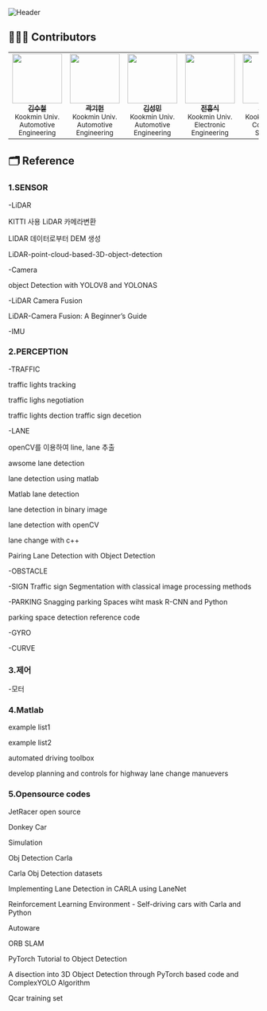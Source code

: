 ![Header](https://capsule-render.vercel.app/api?type=waving&height=300&color=gradient&text=Code%20Archive)

## 🧑🏻‍💻 Contributors
<table>
  <td align="center"><a href="https://github.com/CharlesKim615"><img src="https://avatars.githubusercontent.com/u/180646870?v=4" width="100px;" alt=""/><br /><sub><b>김수철</b></sub></a><br /><sub>Kookmin Univ.<br />Automotive Engineering</sub><br /></td>
  <td align="center"><a href="https://github.com/GreenKronic"><img src="https://avatars.githubusercontent.com/u/58392517?v=4" width="100px;" alt=""/><br /><sub><b>곽기헌</b></sub></a><br /><sub> Kookmin Univ.<br />Automotive Engineering</sub><br /></td>
  <td align="center"><a href="https://github.com/ksm031225"><img src="https://avatars.githubusercontent.com/u/180646651?v=4" width="100px;" alt=""/><br /><sub><b>김성민</b></sub></a><br /><sub>Kookmin Univ.<br />Automotive Engineering</sub><br /></td>
  <td align="center"><a href="https://github.com/heung01"><img src="https://avatars.githubusercontent.com/u/108266814?v=4" width="100px;" alt=""/><br /><sub><b>전흥식</b></sub></a><br /><sub>Kookmin Univ.<br />Electronic Engineering</sub><br /></td>
  <td align="center"><a href="https://github.com/inqueue0979"><img src="https://avatars.githubusercontent.com/u/69336138?v=4" width="100px;" alt=""/><br /><sub><b>조원재</b></sub></a><br /><sub>Kookmin Univ.<br />Computer Science</sub><br /></td>
</table>


## 🗂️ Reference

### 1.SENSOR

-LiDAR

KITTI 사용 LiDAR 카메라변환

LIDAR 데이터로부터 DEM 생성

LiDAR-point-cloud-based-3D-object-detection

-Camera

object Detection with YOLOV8 and YOLONAS

-LiDAR Camera Fusion

LiDAR-Camera Fusion: A Beginner’s Guide

-IMU

### 2.PERCEPTION

-TRAFFIC

traffic lights tracking

traffic lighs negotiation

traffic lights dection traffic sign decetion

-LANE

openCV를 이용하여 line, lane 추출

awsome lane detection

lane detection using matlab

Matlab lane detection

lane detection in binary image

lane detection with openCV

lane change with c++

Pairing Lane Detection with Object Detection

-OBSTACLE

-SIGN Traffic sign Segmentation with classical image processing methods

-PARKING Snagging parking Spaces wiht mask R-CNN and Python

parking space detection reference code

-GYRO

-CURVE

### 3.제어

-모터

### 4.Matlab

example list1

example list2

automated driving toolbox

develop planning and controls for highway lane change manuevers

### 5.Opensource codes

JetRacer open source

Donkey Car

Simulation

Obj Detection Carla

Carla Obj Detection datasets

Implementing Lane Detection in CARLA using LaneNet

Reinforcement Learning Environment - Self-driving cars with Carla and Python

Autoware

ORB SLAM

PyTorch Tutorial to Object Detection

A disection into 3D Object Detection through PyTorch based code and ComplexYOLO Algorithm

Qcar training set
